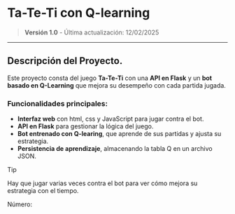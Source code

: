 <h1 aling = "center"> Ta-Te-Ti con Q-learning</h1>

> **Versión 1.0** - Última actualización: 12/02/2025

---

## Descripción del Proyecto.

Este proyecto consta del juego **Ta-Te-Ti** con una **API en Flask** y un **bot basado en Q-Learning**
que mejora su desempeño con cada partida jugada.

### Funcionalidades principales:
* **Interfaz web** con html, css y JavaScript para jugar contra el bot.
* **API en Flask** para gestionar la lógica del juego.
* **Bot entrenado con Q-learing**, que aprende de sus partidas y ajusta su estrategia.
* **Persistencia de aprendizaje**, almacenando la tabla Q en un archivo JSON.

>[!TIP]
> Hay que jugar varias veces contra el bot para ver cómo mejora su estrategia con el tiempo.

Número:
